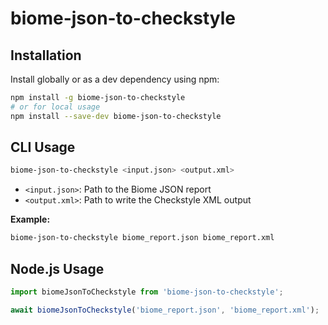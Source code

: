 # biome-json-to-checkstyle

## Installation

Install globally or as a dev dependency using npm:

```bash
npm install -g biome-json-to-checkstyle
# or for local usage
npm install --save-dev biome-json-to-checkstyle
```

## CLI Usage

```bash
biome-json-to-checkstyle <input.json> <output.xml>
```

- `<input.json>`: Path to the Biome JSON report
- `<output.xml>`: Path to write the Checkstyle XML output

**Example:**
```bash
biome-json-to-checkstyle biome_report.json biome_report.xml
```

## Node.js Usage

```js
import biomeJsonToCheckstyle from 'biome-json-to-checkstyle';

await biomeJsonToCheckstyle('biome_report.json', 'biome_report.xml');
```
